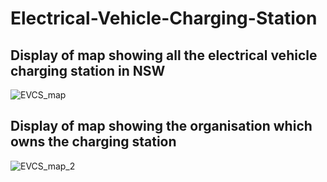 # Electrical-Vehicle-Charging-Station
## Display of map showing all the electrical vehicle charging station in NSW
![EVCS_map](https://user-images.githubusercontent.com/62376291/157606753-87b567f7-36db-4baa-9172-627d9084db21.png)
## Display of map showing the organisation which owns the charging station
![EVCS_map_2](https://user-images.githubusercontent.com/62376291/157606879-af1ebc5c-0cd5-43bb-801f-13b1bb1500c2.png)
